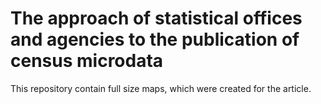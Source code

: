 # The approach of statistical offices and agencies to the publication of census microdata

This repository contain full size maps, which were created for the article.
